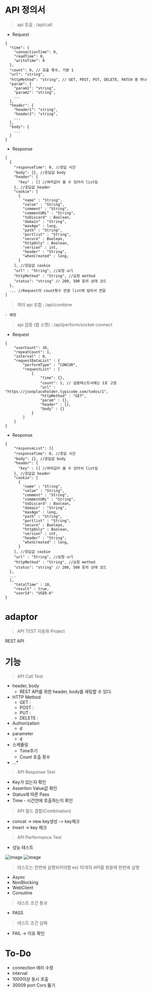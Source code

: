 # API 정의서
> api 호출 : /api/call
- Request
```
{
  "time": {
    "connectionTime": 0,
    "readTime": 0,
    "writeTime": 0
  },
  "count": 0, // 호출 횟수, 기본 1
  "url": "string",
  "httpMethod": "string", // GET, POST, PUT, DELETE, PATCH 중 하나
  "param": {
    "param1": "string",
    "param2": "string",
    ...
  },
  "header": {
    "header1": "string",
    "header2": "string",
    ...
  },
  "body": {
    ...
  }
}
```

- Response
```
[
  {
    "responseTime": 0, //응답 시간
    "body": {}, //응답값 body
    "header": {
      "key" : [] //여러값이 올 수 있어서 list임
    }, //응답값 header
    "cookie": [
      {
        "name" : "String",
        "value" : "String",
        "comment" : "String",
        "commentURL" : "String",
        "toDiscard" : Boolean,
        "domain" : "String",
        "maxAge" : long,
        "path" : "String",
        "portlist" : "String",
        "secure" : Boolean,
        "httpOnly" : Boolean,
        "version" : int,
        "header" : "String",
        "whenCreated" : long,
      }
    ], //응답값 cookie
    "url" : "String", //요청 url
    "httpMethod" : "String", //요청 method
    "status": "string" // 200, 500 등의 상태 코드
  },
  ... //Request의 count횟수 만큼 list에 담아서 전달
]
```

> 여러 api 조합 : /api/combine
```
- 예정
```

> api 검증 (웹 소켓) : /api/perform/socket-connect
- Request
```
{
    "userCount": 10,
    "repeatCount": 1,
    "interval" : 0,
    "requestDataList" : {
        "performType" : "CONCUR",
        "requestList" : [
            {
                "time": {},
                "count": 1, // 검증테스트시에는 1로 고정
                "url" : "https://jsonplaceholder.typicode.com/todos/1",
                "httpMethod" : "GET",
                "param" : {},
                "header" : {},
                "body" : {}
            }
        ]
    }
}
```

- Response
```
{  
    "responseList": [{
    "responseTime": 0, //응답 시간
    "body": {}, //응답값 body
    "header": {
      "key" : [] //여러값이 올 수 있어서 list임
    }, //응답값 header
    "cookie": [
      {
        "name" : "String",
        "value" : "String",
        "comment" : "String",
        "commentURL" : "String",
        "toDiscard" : Boolean,
        "domain" : "String",
        "maxAge" : long,
        "path" : "String",
        "portlist" : "String",
        "secure" : Boolean,
        "httpOnly" : Boolean,
        "version" : int,
        "header" : "String",
        "whenCreated" : long,
      }
    ], //응답값 cookie
    "url" : "String", //요청 url
    "httpMethod" : "String", //요청 method
    "status": "string" // 200, 500 등의 상태 코드
  },
  ...
  ],
    "totalTime" : 10,
    "result" : true,
    "userId": "USER-6"
}
```

# adaptor
> API TEST 자동화 Project

REST API 

# 기능

> API Call Test
- header, body
  - REST API를 위한 header, body를 세팅할 수 있다.
- HTTP Method
  - GET :
  - POST :
  - PUT :
  - DELETE :
- Authorization
  - d
- parameter
  - d
- 스케쥴링
  - Time주기
  - Count 호출 횟수
- ...*

> API Response Test
- Key가 있는지 확인
- Assertion Value값 확인
- Status에 따른 Pass
- Time - 시간안에 호출하는지 확인


> API 필드 결합(Combination)
- concat -> new key생성 -> key체크
- Insert -> key 체크

> API Performance Test
- 성능 테스트

![image](https://github.com/tmdrl5779/adaptor/assets/45285712/eb888c0c-2f4e-423c-a46b-7aa6a901cdc6)
![image](https://github.com/tmdrl5779/adaptor/assets/45285712/7732b24a-d3ae-48d9-94ae-3dc62f8bc4aa)


> 테스트는 한번에 실행되어야함 ex) 10개의 API를 쐈을때 한번에 실행
- Async
- NonBlocking
- WebClient
- Coroutine

> 테스트 조건 통과
- PASS

> 테스트 조건 실패
- FAIL -> 이유 확인
  
# To-Do
- connection 에러 수정
- interval
- 1000이상 동시 호출
- 30009 port Cors 뚫기

